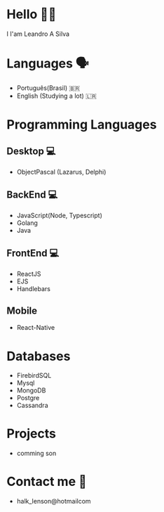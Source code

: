 # Hello 👋🏻
I I'am Leandro A Silva

# Languages 🗣
- Português(Brasil) 🇧🇷
- English (Studying a lot) 🇱🇷    

# Programming Languages 
## Desktop 💻
- ObjectPascal (Lazarus, Delphi)

## BackEnd 💻
- JavaScript(Node, Typescript)
- Golang
- Java

## FrontEnd 💻
- ReactJS
- EJS
- Handlebars

## Mobile
- React-Native

# Databases
- FirebirdSQL
- Mysql
- MongoDB
- Postgre
- Cassandra

# Projects 
- comming son


# Contact me 📧
- halk_lenson@hotmailcom

